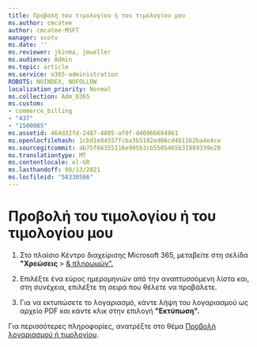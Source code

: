 ```yaml
---
title: Προβολή του τιμολογίου ή του τιμολογίου μου
ms.author: cmcatee
author: cmcatee-MSFT
manager: scotv
ms.date: ''
ms.reviewer: jkinma, jmueller
ms.audience: Admin
ms.topic: article
ms.service: o365-administration
ROBOTS: NOINDEX, NOFOLLOW
localization_priority: Normal
ms.collection: Adm_O365
ms.custom:
- commerce_billing
- "437"
- "1500005"
ms.assetid: 464d32fd-2487-4885-af0f-d4096b694861
ms.openlocfilehash: 1cbd1e84557fcba3b5192ed06cd4b1162ba4e4ce
ms.sourcegitcommit: ab75f66355116e995b3cb5505465b31989339e28
ms.translationtype: MT
ms.contentlocale: el-GR
ms.lasthandoff: 08/13/2021
ms.locfileid: "58330586"
---
```

# <a name="view-my-bill-or-invoice"></a>Προβολή του τιμολογίου ή του τιμολογίου μου

1. Στο πλαίσιο Κέντρο διαχείρισης Microsoft 365, μεταβείτε στη σελίδα **"Χρεώσεις** \> [& πληρωμών".](https://go.microsoft.com/fwlink/p/?linkid=848039)

2. Επιλέξτε ένα εύρος ημερομηνιών από την αναπτυσσόμενη λίστα και, στη συνέχεια, επιλέξτε τη σειρά που θέλετε να προβάλετε.

3. Για να εκτυπώσετε το λογαριασμό, κάντε λήψη του λογαριασμού ως αρχείο PDF και κάντε κλικ στην επιλογή **"Εκτύπωση".**

Για περισσότερες πληροφορίες, ανατρέξτε στο θέμα [Προβολή λογαριασμού ή τιμολογίου](https://docs.microsoft.com/microsoft-365/commerce/billing-and-payments/view-your-bill-or-invoice).
